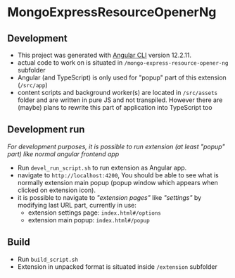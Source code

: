 # MongoExpressResourceOpenerNg

## Development

- This project was generated with [Angular CLI](https://github.com/angular/angular-cli) version 12.2.11.
- actual code to work on is situated in `/mongo-express-resource-opener-ng` subfolder
- Angular (and TypeScript) is only used for "popup" part of this extension (`/src/app`)
- content scripts and background worker(s) are located in `/src/assets` folder and are written in pure JS and not transpiled. 
  However there are (maybe) plans to rewrite this part of application into TypeScript too 

## Development run

*For development purposes, it is possible to run extension (at least "popup" part) like normal angular 
frontend app* 

- Run `devel_run_script.sh` to run extension as Angular app.
- navigate to `http://localhost:4200`, You should be able to see what is normally extension main popup 
  (popup window which appears when clicked on extension icon).
- it is possible to navigate to *"extension pages"* like *"settings"* by modifying last URL part, currently in use:
  - extension settings page: `index.html#/options`
  - extension main popup: `index.html#/popup`

## Build

- Run `build_script.sh`
- Extension in unpacked format is situated inside `/extension` subfolder
